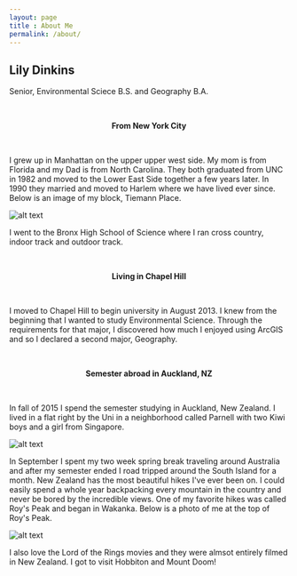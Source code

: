 ```yaml
---
layout: page
title : About Me
permalink: /about/
---
```


<h2>Lily Dinkins</h2>
<p>Senior, Environmental Sciece B.S. and Geography B.A.</p>
<br>
<center><p ><strong><span class="manual">From</span> New York City</strong></p></center>
<br>

I grew up in Manhattan on the upper upper west side. My mom is from Florida and my Dad is from North Carolina. 
They both graduated from UNC in 1982 and moved to the Lower East Side together a few years later. 
In 1990 they married and moved to Harlem where we have lived ever since. Below is an image of my block, Tiemann Place.


![alt text](https://upload.wikimedia.org/wikipedia/commons/9/93/Tiemann_Place.jpg "Tiemann Place")


I went to the Bronx High School of Science where I ran cross country, indoor track and outdoor track. 


<br>
<center><p ><strong><span class="manual">Living in</span> Chapel Hill</strong></p></center>
<br>

I moved to Chapel Hill to begin university in August 2013. I knew from the beginning that I wanted to study Environmental Science.
Through the requirements for that major, I discovered how much I enjoyed using ArcGIS and so I declared a second major, Geography. 

<br>
<center><p ><strong><span class="manual">Semester abroad in</span> Auckland, NZ</strong></p></center>
<br>

In fall of 2015 I spend the semester studying in Auckland, New Zealand. 
I lived in a flat right by the Uni in a neighborhood called Parnell with two Kiwi boys and a girl from Singapore.

![alt text](http://www.accommodation.auckland.ac.nz/en/ac-visitors/ac-summer-2/ac-visiting-students/_jcr_content/par/contentblock_6/par/textimage/image.img.jpg/1466370350691.jpg "Carlaw")

In September I spent my two week spring break traveling around Australia and after my semester ended I road tripped around the South Island for a month.
New Zealand has the most beautiful hikes I've ever been on. I could easily spend a whole year backpacking every mountain in the country and never be bored by the incredible views.
One of my favorite hikes was called Roy's Peak and began in Wakanka. Below is a photo of me at the top of Roy's Peak.

![alt text](https://scontent-iad3-1.xx.fbcdn.net/t31.0-8/12366003_10156325747775440_5125047167365402271_o.jpg "Roys")

I also love the Lord of the Rings movies and they were almsot entirely filmed in New Zealand.
I got to visit Hobbiton and Mount Doom!